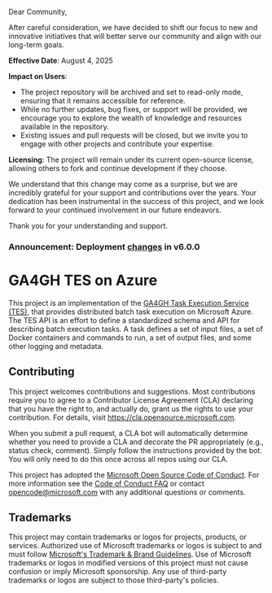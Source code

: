 Dear Community,

After careful consideration, we have decided to shift our focus to new and innovative initiatives that will better serve our community and align with our long-term goals.

**Effective Date**: August 4, 2025

**Impact on Users**:
- The project repository will be archived and set to read-only mode, ensuring that it remains accessible for reference.
- While no further updates, bug fixes, or support will be provided, we encourage you to explore the wealth of knowledge and resources available in the repository.
- Existing issues and pull requests will be closed, but we invite you to engage with other projects and contribute your expertise.
  
**Licensing**: The project will remain under its current open-source license, allowing others to fork and continue development if they choose.


We understand that this change may come as a surprise, but we are incredibly grateful for your support and contributions over the years. Your dedication has been instrumental in the success of this project, and we look forward to your continued involvement in our future endeavors.

Thank you for your understanding and support.


### Announcement: Deployment [changes](https://github.com/microsoft/ga4gh-tes/wiki/6.0.0-Migration-Guide) in v6.0.0

# GA4GH TES on Azure

This project is an implementation of the [GA4GH Task Execution Service (TES)](https://github.com/ga4gh/task-execution-schemas), that provides distributed batch task execution on Microsoft Azure. The TES API is an effort to define a standardized schema and API for describing batch execution tasks. A task defines a set of input files, a set of Docker containers and commands to run, a set of output files, and some other logging and metadata.

## Contributing

This project welcomes contributions and suggestions.  Most contributions require you to agree to a
Contributor License Agreement (CLA) declaring that you have the right to, and actually do, grant us
the rights to use your contribution. For details, visit https://cla.opensource.microsoft.com.

When you submit a pull request, a CLA bot will automatically determine whether you need to provide
a CLA and decorate the PR appropriately (e.g., status check, comment). Simply follow the instructions
provided by the bot. You will only need to do this once across all repos using our CLA.

This project has adopted the [Microsoft Open Source Code of Conduct](https://opensource.microsoft.com/codeofconduct/).
For more information see the [Code of Conduct FAQ](https://opensource.microsoft.com/codeofconduct/faq/) or
contact [opencode@microsoft.com](mailto:opencode@microsoft.com) with any additional questions or comments.

## Trademarks

This project may contain trademarks or logos for projects, products, or services. Authorized use of Microsoft 
trademarks or logos is subject to and must follow 
[Microsoft's Trademark & Brand Guidelines](https://www.microsoft.com/en-us/legal/intellectualproperty/trademarks/usage/general).
Use of Microsoft trademarks or logos in modified versions of this project must not cause confusion or imply Microsoft sponsorship.
Any use of third-party trademarks or logos are subject to those third-party's policies.
